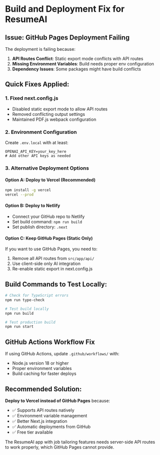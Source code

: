# Build and Deployment Fix for ResumeAI

## Issue: GitHub Pages Deployment Failing

The deployment is failing because:
1. **API Routes Conflict**: Static export mode conflicts with API routes
2. **Missing Environment Variables**: Build needs proper env configuration
3. **Dependency Issues**: Some packages might have build conflicts

## Quick Fixes Applied:

### 1. Fixed next.config.js
- Disabled static export mode to allow API routes
- Removed conflicting output settings
- Maintained PDF.js webpack configuration

### 2. Environment Configuration
Create `.env.local` with at least:
```
OPENAI_API_KEY=your_key_here
# Add other API keys as needed
```

### 3. Alternative Deployment Options

#### Option A: Deploy to Vercel (Recommended)
```bash
npm install -g vercel
vercel --prod
```

#### Option B: Deploy to Netlify
- Connect your GitHub repo to Netlify
- Set build command: `npm run build`
- Set publish directory: `.next`

#### Option C: Keep GitHub Pages (Static Only)
If you want to use GitHub Pages, you need to:
1. Remove all API routes from `src/app/api/`
2. Use client-side only AI integration
3. Re-enable static export in next.config.js

## Build Commands to Test Locally:

```bash
# Check for TypeScript errors
npm run type-check

# Test build locally
npm run build

# Test production build
npm run start
```

## GitHub Actions Workflow Fix

If using GitHub Actions, update `.github/workflows/` with:
- Node.js version 18 or higher
- Proper environment variables
- Build caching for faster deploys

## Recommended Solution:

**Deploy to Vercel instead of GitHub Pages** because:
- ✅ Supports API routes natively
- ✅ Environment variable management
- ✅ Better Next.js integration
- ✅ Automatic deployments from GitHub
- ✅ Free tier available

The ResumeAI app with job tailoring features needs server-side API routes to work properly, which GitHub Pages cannot provide.
